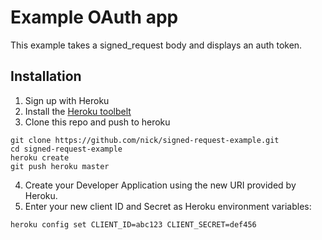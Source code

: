 # Example OAuth app

This example takes a signed_request body and displays an auth token.

## Installation

1. Sign up with Heroku
2. Install the [Heroku toolbelt](https://devcenter.heroku.com/articles/heroku-command-line)
3. Clone this repo and push to heroku
```
git clone https://github.com/nick/signed-request-example.git
cd signed-request-example
heroku create
git push heroku master
```
4. Create your Developer Application using the new URI provided by Heroku.
5. Enter your new client ID and Secret as Heroku environment variables:
```
heroku config set CLIENT_ID=abc123 CLIENT_SECRET=def456
```
